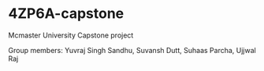 # 4ZP6A-capstone
Mcmaster University Capstone project

Group members: Yuvraj Singh Sandhu, Suvansh Dutt, Suhaas Parcha, Ujjwal Raj


